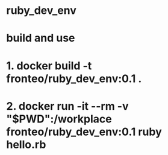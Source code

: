 # ruby_dev_env
# build and use
# 1. docker build -t fronteo/ruby_dev_env:0.1 .
# 2. docker run -it --rm -v "$PWD":/workplace fronteo/ruby_dev_env:0.1 ruby hello.rb
